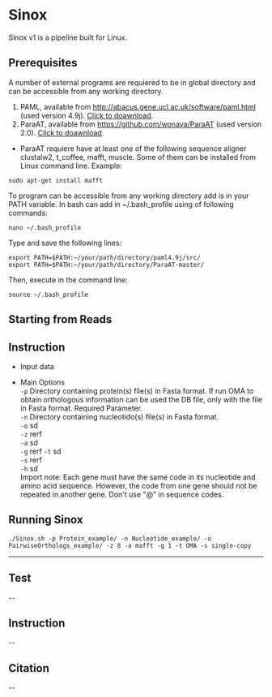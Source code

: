 # Sinox
Sinox v1 is a pipeline built for Linux.

## Prerequisites
A number of external programs are requiered to be in global directory and can be accessible from any working directory.
  1. PAML, available from http://abacus.gene.ucl.ac.uk/software/paml.html  (used version 4.9j). [Click to doawnload](http://abacus.gene.ucl.ac.uk/software/paml4.9j.tgz).
  2. ParaAT, available from https://github.com/wonaya/ParaAT (used version 2.0). [Click to doawnload](https://github.com/wonaya/ParaAT/archive/refs/heads/master.zip).
   - ParaAT requiere have at least one of the following sequence aligner clustalw2, t_coffee, mafft,     muscle. Some of them can be installed from Linux command line. Example:
```
sudo apt-get install mafft
```
To program can be accessible from any working directory add is in your PATH variable. In bash can add in ~/.bash_profile using of following commands:
```
nano ~/.bash_profile
```
Type and save the following lines:
```
export PATH=$PATH:~/your/path/directory/paml4.9j/src/
export PATH=$PATH:~/your/path/directory/ParaAT-master/
```
Then, execute in the command line:
```
source ~/.bash_profile
```
## Starting from Reads

## Instruction

- Input data

- Main Options  
  `-p` Directory containing protein(s) file(s) in Fasta format. If run OMA to obtain orthologous information can be used the DB file, only with the file in Fasta format. Required Parameter.  
  `-n` Directory containing nucleotido(s) file(s) in Fasta format.  
  `-o` sd  
  `-z` rerf  
  `-a` sd  
  `-g` rerf
  `-t` sd  
  `-s` rerf  
  `-h` sd  
Import note: Each gene must have the same code in its nucleotide and amino acid sequence. However, the code from one gene should not be repeated in another gene. Don't use "@" in sequence codes.
## Running Sinox
```
./Sinox.sh -p Protein_example/ -n Nucleotide_example/ -o PairwiseOrthologs_example/ -z 8 -a mafft -g 1 -t OMA -s single-copy
```
---
## Test
--
## Instruction
--
## Citation
--
##

